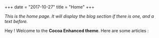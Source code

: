 +++
date = "2017-10-27"
title = "Home"
+++

_This is the home page. It will display the blog section if there is one, and a text before._

Hey ! Welcome to the **Cocoa Enhanced theme**. Here are some articles :
